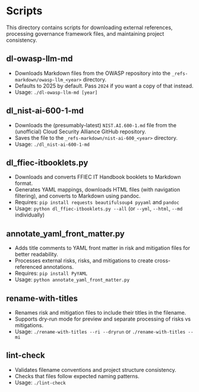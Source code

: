 # Scripts

This directory contains scripts for downloading external references, processing governance framework files, and maintaining project consistency.

## dl-owasp-llm-md
  - Downloads Markdown files from the OWASP repository into the `_refs-markdown/owasp-llm_<year>` directory.
  - Defaults to 2025 by default. Pass `2024` if you want a copy of that instead.
  - Usage: `./dl-owasp-llm-md [year]`

## dl_nist-ai-600-1-md
   - Downloads the (presumably-latest) `NIST.AI.600-1.md` file from the (unofficial) Cloud Security Alliance GitHub repository.
   - Saves the file to the `_refs-markdown/nist-ai-600_<year>` directory.
   - Usage: `./dl_nist-ai-600-1-md`

## dl_ffiec-itbooklets.py
   - Downloads and converts FFIEC IT Handbook booklets to Markdown format.
   - Generates YAML mappings, downloads HTML files (with navigation filtering), and converts to Markdown using pandoc.
   - Requires: `pip install requests beautifulsoup4 pyyaml` and `pandoc`
   - Usage: `python dl_ffiec-itbooklets.py --all` (or `--yml`, `--html`, `--md` individually)

## annotate_yaml_front_matter.py
   - Adds title comments to YAML front matter in risk and mitigation files for better readability.
   - Processes external risks, risks, and mitigations to create cross-referenced annotations.
   - Requires: `pip install PyYAML`
   - Usage: `python annotate_yaml_front_matter.py`

## rename-with-titles
   - Renames risk and mitigation files to include their titles in the filename.
   - Supports dry-run mode for preview and separate processing of risks vs mitigations.
   - Usage: `./rename-with-titles --ri --dryrun` or `./rename-with-titles --mi`

## lint-check
   - Validates filename conventions and project structure consistency.
   - Checks that files follow expected naming patterns.
   - Usage: `./lint-check`


